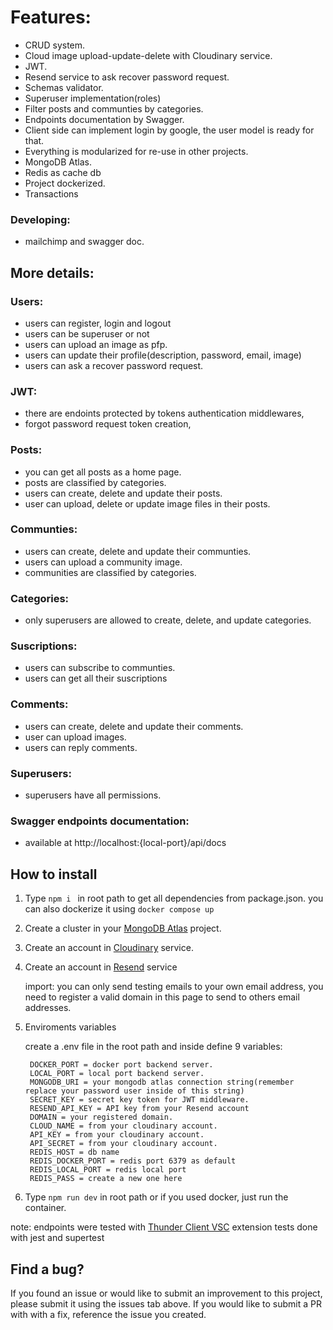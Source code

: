 # Features:

* CRUD system.  
* Cloud image upload-update-delete with Cloudinary service. 
* JWT.  
* Resend service to ask recover password request.
* Schemas validator.  
* Superuser implementation(roles)  
* Filter posts and communties by categories.  
* Endpoints documentation by Swagger.  
* Client side can implement login by google, the user model is ready for that.  
* Everything is modularized for re-use in other projects.
* MongoDB Atlas.
* Redis as cache db
* Project dockerized.
* Transactions

### Developing:
* mailchimp and swagger doc.

## More details:

### Users:

 * users can register, login and logout  
 * users can be superuser or not
 * users can upload an image as pfp.
 * users can update their profile(description, password, email, image)  
 * users can ask a recover password request.

### JWT:

* there are endoints protected by tokens authentication middlewares,  
* forgot password request token creation, 


### Posts:

* you can get all posts as a home page.  
* posts are classified by categories.  
* users can create, delete and update their posts.
* user can upload, delete or update image files in their posts.  

### Communties:

* users can create, delete and update their communties.
* users can upload a community image.  
* communities are classified by categories.  

### Categories:

* only superusers are allowed to create, delete, and update categories.  

### Suscriptions:

* users can subscribe to communties.  
* users can get all their suscriptions  

### Comments:

* users can create, delete and update their comments.
* user can upload images.  
* users can reply comments.  

### Superusers:

* superusers have all permissions.  

### Swagger endpoints documentation:

* available at http://localhost:{local-port}/api/docs


## How to install

1. Type ``npm i `` in root path to get all dependencies from package.json. you can also dockerize it using ``docker compose up``

2. Create a cluster in your [MongoDB Atlas](https://www.mongodb.com/atlas/database) project.
  
3. Create an account in [Cloudinary](https://cloudinary.com/) service.

4. Create an account in [Resend](https://resend.com/home) service

    import: you can only send testing emails to your own email address, you need to register a valid domain in this page to send to others email addresses.

4. Enviroments variables

      create a .env file in the root path and inside define 9 variables:
      
        DOCKER_PORT = docker port backend server.
        LOCAL_PORT = local port backend server.
        MONGODB_URI = your mongodb atlas connection string(remember replace your password user inside of this string)
        SECRET_KEY = secret key token for JWT middleware.  
        RESEND_API_KEY = API key from your Resend account  
        DOMAIN = your registered domain.
        CLOUD_NAME = from your cloudinary account.
        API_KEY = from your cloudinary account.
        API_SECRET = from your cloudinary account.
        REDIS_HOST = db name
        REDIS_DOCKER_PORT = redis port 6379 as default
        REDIS_LOCAL_PORT = redis local port
        REDIS_PASS = create a new one here

5. Type ``npm run dev`` in root path or if you used docker, just run the container.

note:
  endpoints were tested with [Thunder Client VSC](https://www.thunderclient.com/) extension
  tests done with jest and supertest

## Find a bug?

If you found an issue or would like to submit an improvement to this project, please submit it using the issues tab above.  If you would like to submit a PR with with a fix, reference the issue you created.






